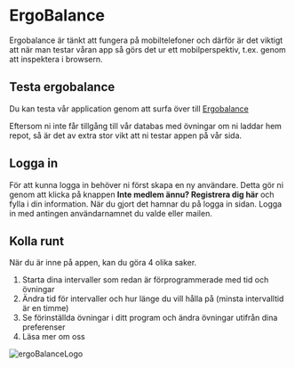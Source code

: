 # ErgoBalance
Ergobalance är tänkt att fungera på mobiltelefoner och därför är det viktigt att när man testar våran app så görs det ur ett mobilperspektiv, t.ex. genom att inspektera i browsern.

## Testa ergobalance
Du kan testa vår application genom att surfa över till [Ergobalance](http://ergobalance.s3-website.eu-north-1.amazonaws.com/setupExercises)

Eftersom ni inte får tillgång till vår databas med övningar om ni laddar hem repot, så är det av extra stor vikt att ni testar appen på vår sida.

## Logga in
För att kunna logga in behöver ni först skapa en ny användare. Detta gör ni genom att klicka på knappen **Inte medlem ännu? Registrera dig här** och fylla i din information. När du gjort det hamnar du på logga in sidan. Logga in med antingen användarnamnet du valde eller mailen. 

## Kolla runt
När du är inne på appen, kan du göra 4 olika saker.
1. Starta dina intervaller som redan är förprogrammerade med tid och övningar
2. Ändra tid för intervaller och hur länge du vill hålla på (minsta intervalltid är en timme)
3. Se förinställda övningar i ditt program och ändra övningar utifrån dina preferenser
4. Läsa mer om oss



![ergoBalanceLogo](https://github.com/user-attachments/assets/9bf518b1-6f3b-48e6-9c7a-c9054c6fb270)

